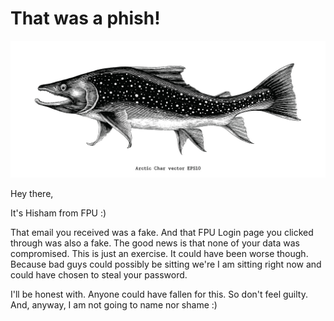 # That was a phish!
![](media/pictures/Char.jpg)

Hey there,

It's Hisham from FPU :)

That email you received was a fake. And that FPU Login page you clicked through was also a fake. The good news is that none of your data was compromised. This is just an exercise. It could have been worse though. Because bad guys could possibly be sitting we're I am sitting right now and could have chosen to steal your password.

I'll be honest with. Anyone could have fallen for this. So don't feel guilty. And, anyway, I am not going to name nor shame :)

